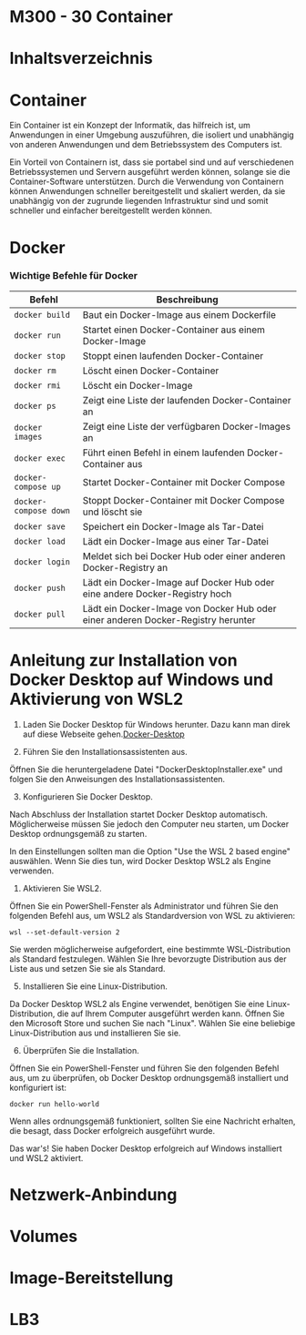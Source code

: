 M300 - 30 Container
===

Inhaltsverzeichnis
===

Container
===
Ein Container ist ein Konzept der Informatik, das hilfreich ist, um Anwendungen in einer Umgebung auszuführen, die isoliert und unabhängig von anderen Anwendungen und dem Betriebssystem des Computers ist.

Ein Vorteil von Containern ist, dass sie portabel sind und auf verschiedenen Betriebssystemen und Servern ausgeführt werden können, solange sie die Container-Software unterstützen. Durch die Verwendung von Containern können Anwendungen schneller bereitgestellt und skaliert werden, da sie unabhängig von der zugrunde liegenden Infrastruktur sind und somit schneller und einfacher bereitgestellt werden können.

Docker
===

### Wichtige Befehle für Docker ###

| Befehl | Beschreibung |
| --- | --- |
| `docker build` | Baut ein Docker-Image aus einem Dockerfile |
| `docker run` | Startet einen Docker-Container aus einem Docker-Image |
| `docker stop` | Stoppt einen laufenden Docker-Container |
| `docker rm` | Löscht einen Docker-Container |
| `docker rmi` | Löscht ein Docker-Image |
| `docker ps` | Zeigt eine Liste der laufenden Docker-Container an |
| `docker images` | Zeigt eine Liste der verfügbaren Docker-Images an |
| `docker exec` | Führt einen Befehl in einem laufenden Docker-Container aus |
| `docker-compose up` | Startet Docker-Container mit Docker Compose |
| `docker-compose down` | Stoppt Docker-Container mit Docker Compose und löscht sie |
| `docker save` | Speichert ein Docker-Image als Tar-Datei |
| `docker load` | Lädt ein Docker-Image aus einer Tar-Datei |
| `docker login` | Meldet sich bei Docker Hub oder einer anderen Docker-Registry an |
| `docker push` | Lädt ein Docker-Image auf Docker Hub oder eine andere Docker-Registry hoch |
| `docker pull` | Lädt ein Docker-Image von Docker Hub oder einer anderen Docker-Registry herunter |

# Anleitung zur Installation von Docker Desktop auf Windows und Aktivierung von WSL2

1. Laden Sie Docker Desktop für Windows herunter. Dazu kann man direk auf diese Webseite gehen.[Docker-Desktop](https://www.docker.com/products/docker-desktop/)

2. Führen Sie den Installationsassistenten aus.

Öffnen Sie die heruntergeladene Datei "DockerDesktopInstaller.exe" und folgen Sie den Anweisungen des Installationsassistenten.

3. Konfigurieren Sie Docker Desktop.

Nach Abschluss der Installation startet Docker Desktop automatisch. Möglicherweise müssen Sie jedoch den Computer neu starten, um Docker Desktop ordnungsgemäß zu starten.

In den Einstellungen sollten man die Option "Use the WSL 2 based engine" auswählen. Wenn Sie dies tun, wird Docker Desktop WSL2 als Engine verwenden.

1. Aktivieren Sie WSL2.

Öffnen Sie ein PowerShell-Fenster als Administrator und führen Sie den folgenden Befehl aus, um WSL2 als Standardversion von WSL zu aktivieren:

```
wsl --set-default-version 2
```

Sie werden möglicherweise aufgefordert, eine bestimmte WSL-Distribution als Standard festzulegen. Wählen Sie Ihre bevorzugte Distribution aus der Liste aus und setzen Sie sie als Standard.

5. Installieren Sie eine Linux-Distribution.

Da Docker Desktop WSL2 als Engine verwendet, benötigen Sie eine Linux-Distribution, die auf Ihrem Computer ausgeführt werden kann. Öffnen Sie den Microsoft Store und suchen Sie nach "Linux". Wählen Sie eine beliebige Linux-Distribution aus und installieren Sie sie.

6. Überprüfen Sie die Installation.

Öffnen Sie ein PowerShell-Fenster und führen Sie den folgenden Befehl aus, um zu überprüfen, ob Docker Desktop ordnungsgemäß installiert und konfiguriert ist:
```
docker run hello-world
```


Wenn alles ordnungsgemäß funktioniert, sollten Sie eine Nachricht erhalten, die besagt, dass Docker erfolgreich ausgeführt wurde.

Das war's! Sie haben Docker Desktop erfolgreich auf Windows installiert und WSL2 aktiviert.


Netzwerk-Anbindung
===

Volumes
===

Image-Bereitstellung
===

LB3
===

